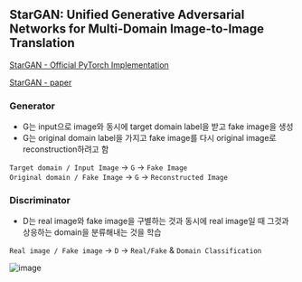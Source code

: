 ## StarGAN: Unified Generative Adversarial Networks for Multi-Domain Image-to-Image Translation
[StarGAN - Official PyTorch Implementation](https://github.com/yunjey/stargan)

[StarGAN - paper](https://arxiv.org/abs/1711.09020)

### Generator
- G는 input으로 image와 동시에 target domain label을 받고 fake image을 생성
- G는 original domain label을 가지고 fake image를 다시 original image로 reconstruction하려고 함

```Target domain / Input Image``` -> ```G``` -> ```Fake Image```   
```Original domain / Fake Image``` -> ```G``` -> ```Reconstructed Image```

### Discriminator
- D는 real image와 fake image을 구별하는 것과 동시에 real image일 때 그것과 상응하는 domain을 분류해내는 것을 학습

```Real image / Fake image``` -> ```D``` -> ```Real/Fake``` & ```Domain Classification```

![image](https://user-images.githubusercontent.com/72767245/115122583-99bb7280-9ff3-11eb-8ecc-f010c817b4c7.png)

